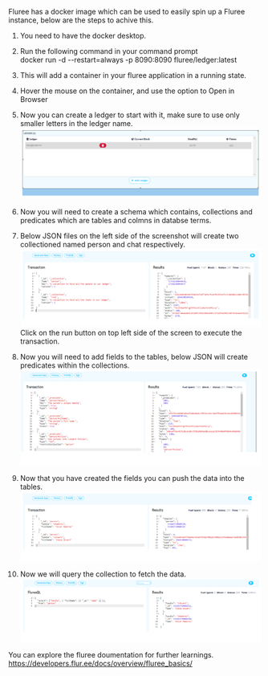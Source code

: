 
Fluree has a docker image which can be used to easily spin up a Fluree instance, below are the steps to achive this.  

1.  You need to have the docker desktop.  
2.  Run the following command in your command prompt   
        docker run -d --restart=always -p 8090:8090 fluree/ledger:latest  
3.  This will add a container in your fluree application in a running state.  
4.  Hover the mouse on the container, and use the option to Open in Browser    
5.  Now you can create a ledger to start with it, make sure to use only smaller letters in the ledger name.  
    ![Screenshot](../Fluree/imgs/createLedger.PNG)

6.  Now you will need to create a schema which contains, collections and predicates which are tables and colmns in databse terms.  
7.  Below JSON files on the left side of the screenshot will create two collectioned named person and chat respectively.  
    ![Screenshot](../Fluree/imgs/createCollections.PNG)  
    Click on the run button on top left side of the screen to execute the transaction. 

8.  Now you will need to add fields to the tables, below JSON will create predicates within the collections.
    ![Screenshot](../Fluree/imgs/createPredicates.PNG)  
  
9.  Now that you have created the fields you can push the data into the tables.
     ![Screenshot](../Fluree/imgs/insertdata.PNG)  

10. Now we will query the collection to fetch the data.   
    ![Screenshot](../Fluree/imgs/selectquery.PNG)  

You can explore the fluree doumentation for further learnings.   
    https://developers.flur.ee/docs/overview/fluree_basics/
